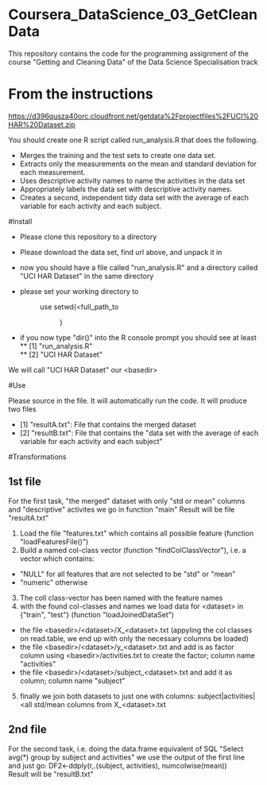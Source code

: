 Coursera_DataScience_03_GetCleanData
====================================

This repository contains the code for the programming assignment of the course
"Getting and Cleaning Data" of the Data Science Specialisation track

From the instructions
=====================
https://d396qusza40orc.cloudfront.net/getdata%2Fprojectfiles%2FUCI%20HAR%20Dataset.zip

You should create one R script called run_analysis.R that does the following. 

* Merges the training and the test sets to create one data set.
* Extracts only the measurements on the mean and standard deviation for each measurement. 
* Uses descriptive activity names to name the activities in the data set
* Appropriately labels the data set with descriptive activity names. 
* Creates a second, independent tidy data set with the average of each variable for each activity and each subject. 

#Install
* Please clone this repository to a directory <dir>
* Please download the data set, find url above, and unpack it in <dir>
* now you should have a file called "run_analysis.R" and a directory called "UCI HAR Dataset" in the same directory <dir>
* please set your working directory to <dir> use setwd(<full_path_to<dir>)
* if you now type "dir()" into the R console prompt you should see at least
** [1] "run_analysis.R"                                                                           
** [2] "UCI HAR Dataset"                                                                          

We will call "UCI HAR Dataset" our &lt;basedir&gt;
    
#Use

Please source in the file. It will automatically run the code.
It will produce two files
* [1] "resultA.txt": File that contains the merged dataset                                                                              
* [2] "resultB.txt": File that contains the "data set with the average of each variable for each activity and each subject" 

#Transformations
## 1st file
For the first task, "the merged" dataset with only "std or mean" columns and "descriptive" activites we go in function "main"
Result will be file "resultA.txt"
1. Load the file "features.txt" which contains all possible feature (function "loadFeaturesFile()")
2. Build a named col-class vector (function "findColClassVector"), i.e. a vector which contains: 
* "NULL" for all features that are not selected to be "std" or "mean"
* "numeric" otherwise 
3. The coll class-vector has been named with the feature names
4. with the found col-classes and names we load data for &lt;dataset&gt; in {"train", "test"} (function "loadJoinedDataSet")
* the file &lt;basedir&gt;/&lt;dataset&gt;/X_&lt;dataset&gt;.txt (appyling the col classes on read.table, we end up with only the necessary columns be loaded)
* the file &lt;basedir&gt;/&lt;dataset&gt;/y_&lt;dataset&gt;.txt and add is as factor column using &lt;basedir&gt;/activities.txt to create the factor; column name "activities"
* the file &lt;basedir&gt;/&lt;dataset&gt;/subject_&lt;dataset&gt;.txt and add it as column; column name "subject"
5. finally we join both datasets to just one with columns: subject|activities|<all std/mean columns from X_&lt;dataset&gt;.txt

## 2nd file
For the second task, i.e. doing the data.frame equivalent of SQL "Select avg(*) group by subject and activities" we use the output of the first line and just go:
DF2<-ddply(r,.(subject, activities), numcolwise(mean))   
Result will be "resultB.txt"